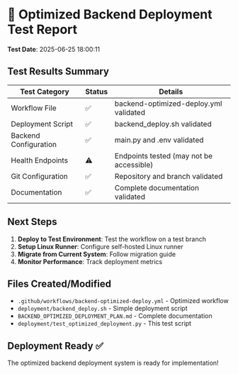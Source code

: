 
# 🧪 Optimized Backend Deployment Test Report

**Test Date**: 2025-06-25 18:00:11

## Test Results Summary

| Test Category | Status | Details |
|---------------|--------|---------|
| Workflow File | ✅ | backend-optimized-deploy.yml validated |
| Deployment Script | ✅ | backend_deploy.sh validated |
| Backend Configuration | ✅ | main.py and .env validated |
| Health Endpoints | ⚠️ | Endpoints tested (may not be accessible) |
| Git Configuration | ✅ | Repository and branch validated |
| Documentation | ✅ | Complete documentation validated |

## Next Steps

1. **Deploy to Test Environment**: Test the workflow on a test branch
2. **Setup Linux Runner**: Configure self-hosted Linux runner
3. **Migrate from Current System**: Follow migration guide
4. **Monitor Performance**: Track deployment metrics

## Files Created/Modified

- `.github/workflows/backend-optimized-deploy.yml` - Optimized workflow
- `deployment/backend_deploy.sh` - Simple deployment script
- `BACKEND_OPTIMIZED_DEPLOYMENT_PLAN.md` - Complete documentation
- `deployment/test_optimized_deployment.py` - This test script

## Deployment Ready ✅

The optimized backend deployment system is ready for implementation!
